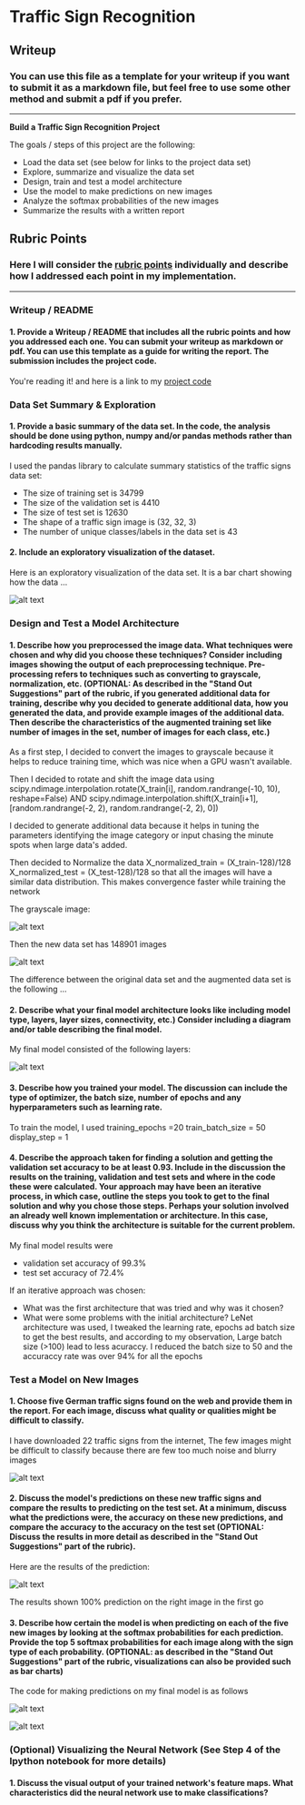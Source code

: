 # **Traffic Sign Recognition** 

## Writeup

### You can use this file as a template for your writeup if you want to submit it as a markdown file, but feel free to use some other method and submit a pdf if you prefer.

---

**Build a Traffic Sign Recognition Project**

The goals / steps of this project are the following:
* Load the data set (see below for links to the project data set)
* Explore, summarize and visualize the data set
* Design, train and test a model architecture
* Use the model to make predictions on new images
* Analyze the softmax probabilities of the new images
* Summarize the results with a written report


[//]: # (Image References)

[image1]: ./examples/visual1.jpg "Visualization before"
[image2]: ./examples/visual2.jpg "Visualization after "
[image3]: ./examples/traffic_sign.jpg "Traffic Sign"
[image4]: ./examples/guess.jpg "prediction"
[image5]: ./examples/prob.jpg "probability"
[image6]: ./examples/gray.jpg "grayscale"
[image7]: ./examples/leNet.jpg "leNet"
[image8]: ./examples/softmax.jpg "Top 5 prediction"


## Rubric Points
### Here I will consider the [rubric points](https://review.udacity.com/#!/rubrics/481/view) individually and describe how I addressed each point in my implementation.  

---
### Writeup / README

#### 1. Provide a Writeup / README that includes all the rubric points and how you addressed each one. You can submit your writeup as markdown or pdf. You can use this template as a guide for writing the report. The submission includes the project code.

You're reading it! and here is a link to my [project code](https://github.com/Chandrajay/Traffic-Sign-Classifier-Project/blob/master/Traffic_Sign_Classifier.ipynb)

### Data Set Summary & Exploration

#### 1. Provide a basic summary of the data set. In the code, the analysis should be done using python, numpy and/or pandas methods rather than hardcoding results manually.

I used the pandas library to calculate summary statistics of the traffic
signs data set:

* The size of training set is 34799
* The size of the validation set is 4410
* The size of test set is 12630
* The shape of a traffic sign image is (32, 32, 3)
* The number of unique classes/labels in the data set is 43

#### 2. Include an exploratory visualization of the dataset.

Here is an exploratory visualization of the data set. It is a bar chart showing how the data ...

![alt text][image1]

### Design and Test a Model Architecture

#### 1. Describe how you preprocessed the image data. What techniques were chosen and why did you choose these techniques? Consider including images showing the output of each preprocessing technique. Pre-processing refers to techniques such as converting to grayscale, normalization, etc. (OPTIONAL: As described in the "Stand Out Suggestions" part of the rubric, if you generated additional data for training, describe why you decided to generate additional data, how you generated the data, and provide example images of the additional data. Then describe the characteristics of the augmented training set like number of images in the set, number of images for each class, etc.)

As a first step, I decided to convert the images to grayscale because it helps to reduce training time, which was nice when a GPU wasn't available.

Then I decided to rotate and shift the image data using scipy.ndimage.interpolation.rotate(X_train[i], random.randrange(-10, 10), reshape=False) 
AND 
scipy.ndimage.interpolation.shift(X_train[i+1], [random.randrange(-2, 2), random.randrange(-2, 2), 0])

I decided to generate additional data because it helps in tuning the parameters identifying the image category or input chasing the minute spots when large data's added.

Then decided to Normalize the data X_normalized_train = (X_train-128)/128
X_normalized_test = (X_test-128)/128  so that all the images will have a similar data distribution. This makes convergence faster while training the network

The grayscale image:

![alt text][image6]

Then the new data set has 148901 images

![alt text][image2]


The difference between the original data set and the augmented data set is the following ... 


#### 2. Describe what your final model architecture looks like including model type, layers, layer sizes, connectivity, etc.) Consider including a diagram and/or table describing the final model.

My final model consisted of the following layers:

![alt text][image7]


#### 3. Describe how you trained your model. The discussion can include the type of optimizer, the batch size, number of epochs and any hyperparameters such as learning rate.

To train the model, I used training_epochs =20
train_batch_size = 50
display_step = 1

#### 4. Describe the approach taken for finding a solution and getting the validation set accuracy to be at least 0.93. Include in the discussion the results on the training, validation and test sets and where in the code these were calculated. Your approach may have been an iterative process, in which case, outline the steps you took to get to the final solution and why you chose those steps. Perhaps your solution involved an already well known implementation or architecture. In this case, discuss why you think the architecture is suitable for the current problem.

My final model results were

* validation set accuracy of 99.3%
* test set accuracy of 72.4%

If an iterative approach was chosen:
* What was the first architecture that was tried and why was it chosen?
* What were some problems with the initial architecture?
LeNet architecture was used, I tweaked the learning rate, epochs ad batch size to get the best results, and according to my observation, Large batch size (>100) lead to less acuraccy.
I reduced the batch size to 50 and the accuraccy rate was over 94% for all the epochs 

### Test a Model on New Images

#### 1. Choose five German traffic signs found on the web and provide them in the report. For each image, discuss what quality or qualities might be difficult to classify.

I have downloaded 22 traffic signs from the internet, 
The few images might be difficult to classify because there are few too much noise and blurry images

![alt text][image3]

#### 2. Discuss the model's predictions on these new traffic signs and compare the results to predicting on the test set. At a minimum, discuss what the predictions were, the accuracy on these new predictions, and compare the accuracy to the accuracy on the test set (OPTIONAL: Discuss the results in more detail as described in the "Stand Out Suggestions" part of the rubric).

Here are the results of the prediction:

![alt text][image5]

The results shown 100% prediction on the right image in the first go

#### 3. Describe how certain the model is when predicting on each of the five new images by looking at the softmax probabilities for each prediction. Provide the top 5 softmax probabilities for each image along with the sign type of each probability. (OPTIONAL: as described in the "Stand Out Suggestions" part of the rubric, visualizations can also be provided such as bar charts)

The code for making predictions on my final model is as follows

![alt text][image8]

![alt text][image5]


### (Optional) Visualizing the Neural Network (See Step 4 of the Ipython notebook for more details)
#### 1. Discuss the visual output of your trained network's feature maps. What characteristics did the neural network use to make classifications?


